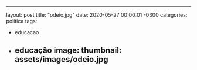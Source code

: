 ---
layout: post
title: "odeio.jpg"
date: 2020-05-27 00:00:01 -0300
categories: politica
tags:
- educacao
- educação
image: 
  thumbnail: assets/images/odeio.jpg
  ---
